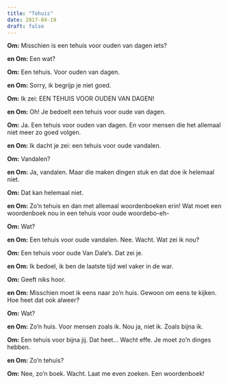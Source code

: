 ```yaml
---
title: "Tehuis"
date: 2017-04-19
draft: false
---
```


__Om:__ Misschien is een tehuis voor ouden van dagen iets?<!-- more -->

__en Om:__ Een wat?

__Om:__ Een tehuis. Voor ouden van dagen.

__en Om:__ Sorry, ik begrijp je niet goed.

__Om:__ Ik zei: EEN TEHUIS VOOR OUDEN VAN DAGEN!

__en Om:__ Oh! Je bedoelt een tehuis voor oude van dagen.

__Om:__ Ja. Een tehuis voor ouden van dagen. En voor mensen die het allemaal niet meer zo goed volgen.

__en Om:__ Ik dacht je zei: een tehuis voor oude vandalen.

__Om:__ Vandalen?

__en Om:__ Ja, vandalen. Maar die maken dingen stuk en dat doe ik helemaal niet.

__Om:__ Dat kan helemaal niet.

__en Om:__ Zo’n tehuis en dan met allemaal woordenboeken erin! Wat moet een woordenboek nou in een tehuis voor oude woordebo-eh-

__Om:__ Wat?

__en Om:__ Een tehuis voor oude vandalen. Nee. Wacht. Wat zei ik nou?

__Om:__ Een tehuis voor oude Van Dale’s. Dat zei je.

__en Om:__ Ik bedoel, ik ben de laatste tijd wel vaker in de war.

__Om:__ Geeft niks hoor.

__en Om:__ Misschien moet ik eens naar zo’n huis. Gewoon om eens te kijken. Hoe heet dat ook alweer?

__Om:__ Wat?

__en Om:__ Zo’n huis. Voor mensen zoals ik. Nou ja, niet ik. Zoals bijna ik.

__Om:__ Een tehuis voor bijna jij. Dat heet... Wacht effe. Je moet zo’n dinges hebben.

__en Om:__ Zo’n tehuis?

__Om:__ Nee, zo’n boek. Wacht. Laat me even zoeken. Een woordenboek! 
